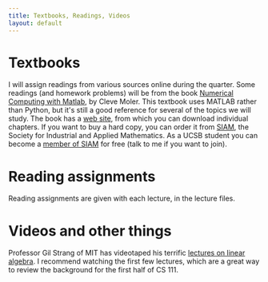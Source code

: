 ```yaml
---
title: Textbooks, Readings, Videos
layout: default
---
```


# Textbooks

I will assign readings from various sources online during the quarter.
Some readings (and homework problems) will be from the book
[Numerical Computing with Matlab](https://ucsb-cs111.github.io/textbooks/ncm/), 
by Cleve Moler.
This textbook uses MATLAB rather than Python, 
but it's still a good reference for several of the topics we will study.
The book has a [web site](http://www.mathworks.com/moler/index_ncm.html),
from which you can download individual chapters.
If you want to buy a hard copy, you can
order it from [SIAM](http://ec-securehost.com/SIAM/ot87.html), 
the Society for Industrial and Applied Mathematics.
As a UCSB student you can become a
[member of SIAM](http://www.siam.org/membership/individual/free.php)
for free (talk to me if you want to join).

# Reading assignments

Reading assignments are given with each lecture, in the lecture files.

# Videos and other things

Professor Gil Strang of MIT has videotaped his terrific
[lectures on linear algebra](https://ocw.mit.edu/courses/mathematics/18-06-linear-algebra-spring-2010/video-lectures/).
I recommend watching the first few lectures, which are a great way to
review the background for the first half of CS 111.


